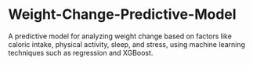 # Weight-Change-Predictive-Model
A predictive model for analyzing weight change based on factors like caloric intake, physical activity, sleep, and stress, using machine learning techniques such as regression and XGBoost.

